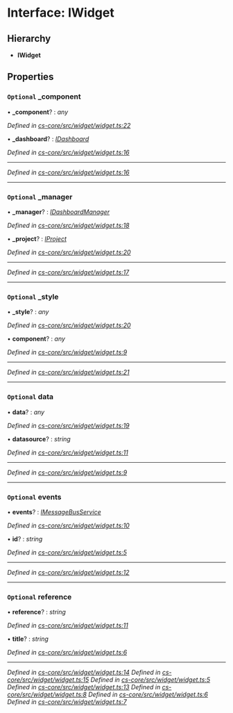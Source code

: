 # Interface: IWidget

## Hierarchy

* **IWidget**

## Properties

### `Optional` _component

• **_component**? : *any*

*Defined in [cs-core/src/widget/widget.ts:22](https://github.com/TNOCS/csnext/blob/99cbd46d/packages/cs-core/src/widget/widget.ts#L22)*

• **_dashboard**? : *[IDashboard](_cs_core_src_dashboard_dashboard_.idashboard.md)*

*Defined in [cs-core/src/widget/widget.ts:16](https://github.com/TNOCS/csnext/blob/99cbd46d/packages/cs-core/src/widget/widget.ts#L16)*

___

*Defined in [cs-core/src/widget/widget.ts:16](https://github.com/TNOCS/csnext/blob/99cbd46d/packages/cs-core/src/widget/widget.ts#L16)*

___

### `Optional` _manager

• **_manager**? : *[IDashboardManager](_cs_core_src_dashboard_dashboard_manager_.idashboardmanager.md)*

*Defined in [cs-core/src/widget/widget.ts:18](https://github.com/TNOCS/csnext/blob/99cbd46d/packages/cs-core/src/widget/widget.ts#L18)*

• **_project**? : *[IProject](_cs_core_src_project_project_.iproject.md)*

*Defined in [cs-core/src/widget/widget.ts:20](https://github.com/TNOCS/csnext/blob/99cbd46d/packages/cs-core/src/widget/widget.ts#L20)*

___

*Defined in [cs-core/src/widget/widget.ts:17](https://github.com/TNOCS/csnext/blob/99cbd46d/packages/cs-core/src/widget/widget.ts#L17)*

___

### `Optional` _style

• **_style**? : *any*

*Defined in [cs-core/src/widget/widget.ts:20](https://github.com/TNOCS/csnext/blob/99cbd46d/packages/cs-core/src/widget/widget.ts#L20)*

• **component**? : *any*

*Defined in [cs-core/src/widget/widget.ts:9](https://github.com/TNOCS/csnext/blob/99cbd46d/packages/cs-core/src/widget/widget.ts#L9)*

___

*Defined in [cs-core/src/widget/widget.ts:21](https://github.com/TNOCS/csnext/blob/99cbd46d/packages/cs-core/src/widget/widget.ts#L21)*

___

### `Optional` data

• **data**? : *any*

*Defined in [cs-core/src/widget/widget.ts:19](https://github.com/TNOCS/csnext/blob/99cbd46d/packages/cs-core/src/widget/widget.ts#L19)*

• **datasource**? : *string*

*Defined in [cs-core/src/widget/widget.ts:11](https://github.com/TNOCS/csnext/blob/99cbd46d/packages/cs-core/src/widget/widget.ts#L11)*

___

*Defined in [cs-core/src/widget/widget.ts:9](https://github.com/TNOCS/csnext/blob/99cbd46d/packages/cs-core/src/widget/widget.ts#L9)*

___

### `Optional` events

• **events**? : *[IMessageBusService](_cs_core_src_utils_message_bus_message_bus_service_.imessagebusservice.md)*

*Defined in [cs-core/src/widget/widget.ts:10](https://github.com/TNOCS/csnext/blob/99cbd46d/packages/cs-core/src/widget/widget.ts#L10)*

• **id**? : *string*

*Defined in [cs-core/src/widget/widget.ts:5](https://github.com/TNOCS/csnext/blob/99cbd46d/packages/cs-core/src/widget/widget.ts#L5)*

___

*Defined in [cs-core/src/widget/widget.ts:12](https://github.com/TNOCS/csnext/blob/99cbd46d/packages/cs-core/src/widget/widget.ts#L12)*

___

### `Optional` reference

• **reference**? : *string*

*Defined in [cs-core/src/widget/widget.ts:11](https://github.com/TNOCS/csnext/blob/99cbd46d/packages/cs-core/src/widget/widget.ts#L11)*

• **title**? : *string*

*Defined in [cs-core/src/widget/widget.ts:6](https://github.com/TNOCS/csnext/blob/99cbd46d/packages/cs-core/src/widget/widget.ts#L6)*

___

*Defined in [cs-core/src/widget/widget.ts:14](https://github.com/TNOCS/csnext/blob/99cbd46d/packages/cs-core/src/widget/widget.ts#L14)*
*Defined in [cs-core/src/widget/widget.ts:15](https://github.com/TNOCS/csnext/blob/99cbd46d/packages/cs-core/src/widget/widget.ts#L15)*
*Defined in [cs-core/src/widget/widget.ts:5](https://github.com/TNOCS/csnext/blob/99cbd46d/packages/cs-core/src/widget/widget.ts#L5)*
*Defined in [cs-core/src/widget/widget.ts:13](https://github.com/TNOCS/csnext/blob/99cbd46d/packages/cs-core/src/widget/widget.ts#L13)*
*Defined in [cs-core/src/widget/widget.ts:8](https://github.com/TNOCS/csnext/blob/99cbd46d/packages/cs-core/src/widget/widget.ts#L8)*
*Defined in [cs-core/src/widget/widget.ts:6](https://github.com/TNOCS/csnext/blob/99cbd46d/packages/cs-core/src/widget/widget.ts#L6)*
*Defined in [cs-core/src/widget/widget.ts:7](https://github.com/TNOCS/csnext/blob/99cbd46d/packages/cs-core/src/widget/widget.ts#L7)*
